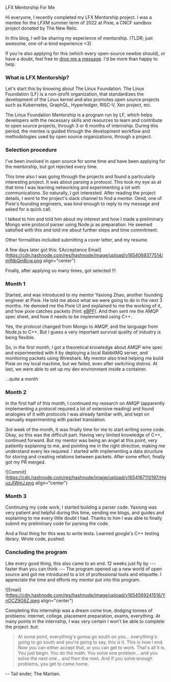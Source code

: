LFX Mentorship For Me

Hi everyone, I recently completed my LFX Mentorship project. I was a mentee for the LFXM summer term of 2022 at Pixie, a CNCF sandbox project donated by The New Relic. 

In this blog, I will be sharing my experience of mentorship. 
(TLDR; just awesome, one-of-a-kind experience <3)

If you're also applying for this (which every open-source newbie should), or have a doubt, feel free to [drop me a message](https://linktr.ee/deprov447). I'd be more than happy to help.

### What is LFX Mentorship?

Let's start this by knowing about The Linux Foundation. The Linux Foundation (LF) is a non-profit organization, that standardizes the development of the Linux kernel and also promotes open source projects such as Kubernetes, GraphQL, Hyperledger, RISC-V, Xen project, etc.

The Linux Foundation Mentorship is a program run by LF, which helps developers with the necessary skills and resources to learn and contribute to open source projects, through 3 or 6 months of internship. During this period, the mentee is guided through the development workflow and methodologies used by open source organizations, through a project.

### Selection procedure

I've been involved in open source for some time and have been applying for the mentorship, but got rejected every time. 

This time also I was going through the projects and found a particularly interesting project. It was about parsing a protocol. This took my eye as at that time I was learning networking and experimenting a lot with communications. So naturally, I got interested. After reading the project details, I went to the project's slack channel to find a mentor. Omid, one of Pixie's founding engineers, was kind enough to reply to my message and asked for a quick call. 

I talked to him and told him about my interest and how I made a preliminary Mongo wire protocol parser using Node.js as preparation. He seemed satisfied with this and told me about further steps and time commitment.

Other formalities included submitting a cover letter, and my resume. 

A few days later got this:
![Acceptance Email](https://cdn.hashnode.com/res/hashnode/image/upload/v1654069377514/mINbQmBcw.png align="center")

Finally, after applying so many times, got selected !!!

### Month 1

Started, and was introduced to my mentor Yaxiong Zhao, another founding engineer at Pixie. He told me about what we were going to do in the next 3 months. He demoed me the Pixie UI and explained to me the working of it, and how pixie catches packets (hint: [eBPF](https://docs.px.dev/about-pixie/pixie-ebpf/#title)). And then sent me the AMQP spec sheet, and how it needs to be implemented using C++. 

Yes, the protocol changed from Mongo to AMQP, and the language from Node.js to C++. But I guess a very important survival quality of industry is being flexible.

So, in the first month, I got a theoretical knowledge about AMQP wire spec and experimented with it by deploying a local RabbitMQ server, and monitoring packets using Wireshark. My mentor also tried helping me build Pixie on my local machine, but we failed, even after switching distros. At last, we were able to set up my dev environment inside a container.

...quite a month

### Month 2

In the first half of this month, I continued my research on AMQP (apparently implementing a protocol required a lot of extensive reading) and found analogies of it with protocols I was already familiar with, and kept on manually experimenting with packet translation.

3rd week of the month, It was finally time for me to start writing some code. Okay, so this was the difficult part. Having very limited knowledge of C++, continued forward. But my mentor was being an angel at this point, very patiently explaining to me, and pointing me in the right direction, making me understand every lex required. I started with implementing a data structure for storing and creating relations between packets. After some effort, finally got my PR merged.


![Commit](https://cdn.hashnode.com/res/hashnode/image/upload/v1654167110197/HguzJlWmJ.png align="center")

### Month 3

Continuing my code work, I started building a parser code. Yaxiong was very patient and helpful during this time, sending me blogs, and guides and explaining to me every little doubt I had. Thanks to him I was able to finally submit my preliminary code for parsing the code. 

And a final thing for this was to write tests. Learned google's C++ testing library. Wrote code, pushed.

### Concluding the program

Like every good thing, this also came to an end. 12 weeks just fly by --- faster than you can think --- The program opened up a new world of open source and got me introduced to a lot of professional tools and etiquette. I appreciate the time and efforts my mentor put into this program.

 
![Email](https://cdn.hashnode.com/res/hashnode/image/upload/v1654569241516/YnOCZ9G6Z.jpeg align="center")

Completing this internship was a dream come true, dodging tonnes of problems: internet, college, placement preparation, exams, everything. At many points in the internship, I was very certain I won't be able to complete the project. but:

> At some point, everything's gonna go south on you... everything's going to go south and you're going to say, this is it. This is how I end. Now you can either accept that, or you can get to work. That's all it is. You just begin. You do the math. You solve one problem... and you solve the next one... and then the next. And If you solve enough problems, you get to come home.

-- Tail ender, The Martian.